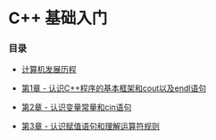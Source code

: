 # C++ 基础入门

### 目录

- [计算机发展历程](./计算机的发展历程.md)

- [第1章 - 认识C++程序的基本框架和cout以及endl语句](./章节/第1章-认识C++程序的基本框架和cout以及endl语句.md)

- [第2章 - 认识变量常量和cin语句](./章节/第2章-认识变量常量和cin语句)

- [第3章 - 认识赋值语句和理解运算符规则](./章节/第3章-认识赋值语句和理解运算符规则.md)

